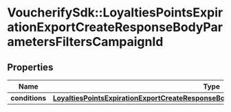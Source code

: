 # VoucherifySdk::LoyaltiesPointsExpirationExportCreateResponseBodyParametersFiltersCampaignId

## Properties

| Name | Type | Description | Notes |
| ---- | ---- | ----------- | ----- |
| **conditions** | [**LoyaltiesPointsExpirationExportCreateResponseBodyParametersFiltersCampaignIdConditions**](LoyaltiesPointsExpirationExportCreateResponseBodyParametersFiltersCampaignIdConditions.md) |  | [optional] |

